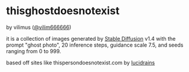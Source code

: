 # thisghostdoesnotexist
by vilimus ([@vilim666666](https://twitter.com/vilim666666))

it is a collection of images generated by [Stable Diffusion](https://en.wikipedia.org/wiki/Stable_Diffusion) v1.4 with the prompt "ghost photo", 20 inference steps, guidance scale 7.5, and seeds ranging from 0 to 999.

based off sites like thispersondoesnotexist.com by [lucidrains](https://github.com/lucidrains)
